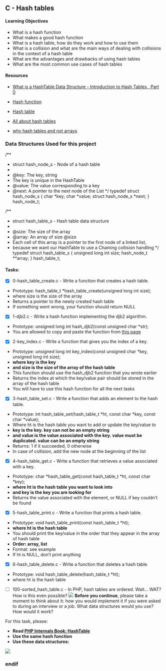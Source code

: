 ## C - Hash tables

#### Learning Objectives
- What is a hash function
- What makes a good hash function
- What is a hash table, how do they work and how to use them
- What is a collision and what are the main ways of dealing with collisions in the context of a hash table
- What are the advantages and drawbacks of using hash tables
- What are the most common use cases of hash tables

#### Resources
- [What is a HashTable Data Structure - Introduction to Hash Tables , Part 0](https://www.youtube.com/watch?v=MfhjkfocRR0)

- [Hash function](https://en.wikipedia.org/wiki/Hash_function)

- [Hash table](https://en.wikipedia.org/wiki/Hash_table)

- [All about hash tables](https://www.digitalocean.com/community/tutorials/hash-table-in-c-plus-plus)

- [why hash tables and not arrays](https://stackoverflow.com/questions/31930046/what-is-a-hash-table-and-how-do-you-make-it-in-c)

### Data Structures Used for this project
/**
 * struct hash_node_s - Node of a hash table
 *
 * @key: The key, string
 * The key is unique in the HashTable
 * @value: The value corresponding to a key
 * @next: A pointer to the next node of the List
 */
typedef struct hash_node_s
{
     char *key;
     char *value;
     struct hash_node_s *next;
} hash_node_t;

/**
 * struct hash_table_s - Hash table data structure
 *
 * @size: The size of the array
 * @array: An array of size @size
 * Each cell of this array is a pointer to the first node of a linked list,
 * because we want our HashTable to use a Chaining collision handling
 */
typedef struct hash_table_s
{
     unsigned long int size;
     hash_node_t **array;
} hash_table_t;

#### Tasks:
- [x] 0-hash_table_create.c - Write a function that creates a hash table.

- Prototype: hash_table_t *hash_table_create(unsigned long int size);
- where size is the size of the array
- Returns a pointer to the newly created hash table
- If something went wrong, your function should return NULL

- [x] 1-djb2.c - Write a hash function implementing the djb2 algorithm.

- Prototype: unsigned long int hash_djb2(const unsigned char *str);
- You are allowed to copy and paste the function from [this page](https://gist.github.com/papamuziko/7bb52dfbb859fdffc4bd0f95b76f71e8)

- [x] 2-key_index.c - Write a function that gives you the index of a key.

- Prototype: unsigned long int key_index(const unsigned char *key, unsigned long int size);
- **where key is the key**
- **and size is the size of the array of the hash table**
- This function should use the hash_djb2 function that you wrote earlier
- Returns the index at which the key/value pair should be stored in the array of the hash table
- You will have to use this hash function for all the next tasks

- [x] 3-hash_table_set.c - Write a function that adds an element to the hash table.

- Prototype: int hash_table_set(hash_table_t *ht, const char *key, const char *value);
- Where ht is the hash table you want to add or update the key/value to
- **key is the key. key can not be an empty string**
- **and value is the value associated with the key. value must be duplicated. value can be an empty string**
- Returns: 1 if it succeeded, 0 otherwise
- In case of collision, add the new node at the beginning of the list

- [x] 4-hash_table_get.c - Write a function that retrieves a value associated with a key.

- Prototype: char *hash_table_get(const hash_table_t *ht, const char *key);
- **where ht is the hash table you want to look into**
- **and key is the key you are looking for**
- Returns the value associated with the element, or NULL if key couldn’t be found

- [x] 5-hash_table_print.c - Write a function that prints a hash table.

- Prototype: void hash_table_print(const hash_table_t *ht);
- **where ht is the hash table**
- You should print the key/value in the order that they appear in the array of hash table
- **Order: array, list**
- Format: see example
- If ht is NULL, don’t print anything

- [x] 6-hash_table_delete.c - Write a function that deletes a hash table.

- Prototype: void hash_table_delete(hash_table_t *ht);
- where ht is the hash table

- [ ] 100-sorted_hash_table.c - In PHP, hash tables are ordered. Wait… WAT? How is this even possible?
![](https://s3.amazonaws.com/alx-intranet.hbtn.io/uploads/medias/2020/9/5ebbea5dea5a575b38243d597604000715982925.gif?X-Amz-Algorithm=AWS4-HMAC-SHA256&X-Amz-Credential=AKIARDDGGGOUSBVO6H7D%2F20230608%2Fus-east-1%2Fs3%2Faws4_request&X-Amz-Date=20230608T121348Z&X-Amz-Expires=86400&X-Amz-SignedHeaders=host&X-Amz-Signature=969e4be30ee09f1a8f46465f4af470cd704c3a7575e908c27e70aea389dfd2b4)
**Before you continue**, please take a moment to think about it: how you would implement it if you were asked to during an interview or a job. What data structures would you use? How would it work?

For this task, please:

- **Read [PHP Internals Book: HashTable](https://www.phpinternalsbook.com/php5/hashtables/basic_structure.html)**
- **Use the same hash function**
- **Use these data structures:**

![](https://s3.amazonaws.com/intranet-projects-files/holbertonschool-low_level_programming/253/php.png)

### endif
